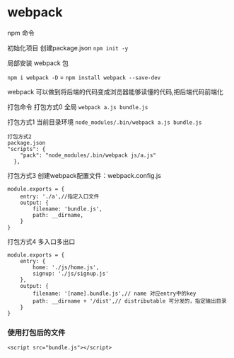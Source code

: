 # webpack
npm 命令

初始化项目 创建package.json
`npm init -y`

局部安装 webpack 包

`npm i webpack -D` = `npm install webpack --save-dev`

webpack 可以做到将后端的代码变成浏览器能够读懂的代码,把后端代码前端化

打包命令
打包方式0
全局
`webpack a.js bundle.js`

打包方式1
当前目录环境
`node_modules/.bin/webpack a.js bundle.js`
```
打包方式2
package.json
"scripts": {
    "pack": "node_modules/.bin/webpack js/a.js"
  },
```
打包方式3
创建webpack配置文件：webpack.config.js
```
module.exports = {
    entry: './a',//指定入口文件
    output: {
        filename: 'bundle.js',
        path: __dirname,
    }
}
```

打包方式4
多入口多出口
```
module.exports = {
    entry: {
        home: './js/home.js',
        signup: './js/signup.js'
    },
    output: {
        filename: '[name].bundle.js',// name 对应entry中的key
        path: __dirname + '/dist',// distributable 可分发的，指定输出目录
    }
}
```
### 使用打包后的文件
```
<script src="bundle.js"></script>
```